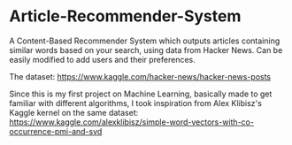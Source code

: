 # Article-Recommender-System
A Content-Based Recommender System which outputs articles containing similar words based on your search, using data from Hacker News. Can be easily modified to add users and their preferences.

The dataset: https://www.kaggle.com/hacker-news/hacker-news-posts

Since this is my first project on Machine Learning, basically made to get familiar with different algorithms, I took inspiration from Alex Klibisz's Kaggle kernel on the same dataset: https://www.kaggle.com/alexklibisz/simple-word-vectors-with-co-occurrence-pmi-and-svd
